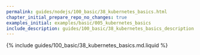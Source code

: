 ```yaml
---
permalink: guides/nodejs/100_basic/38_kubernetes_basics.html
chapter_initial_prepare_repo_no_changes: true
examples_initial: examples/basic/005_kubernetes_basics
include_description: guides/100_basic/38_kubernetes_basics_description.md.liquid
---
```


{% include guides/100_basic/38_kubernetes_basics.md.liquid %}
